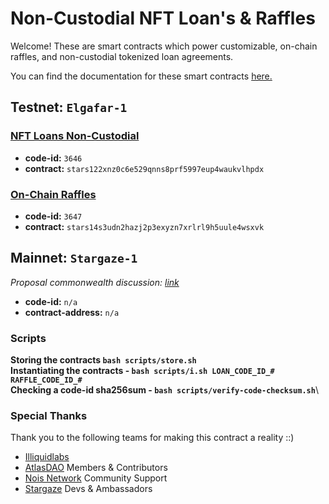 # Non-Custodial NFT Loan's & Raffles
Welcome! These are smart contracts which power customizable, on-chain raffles, and non-custodial tokenized loan agreements. 

You can find the documentation for these smart contracts [here.](https://docs.atlasdao.zone/introduction/welcome)


<!-- |   Type                            |     Raffles   |   Loans   |
| --------------------------------- | --------| --------------|
|   *code-id*                       | `3630`  |`3631`|
| *contract-addr*                  | ``        |``| -->


## Testnet: `Elgafar-1`
### [NFT Loans Non-Custodial](./contracts/nft-loan/README.md)
- **code-id:** `3646`
- **contract:** `stars122xnz0c6e529qnns8prf5997eup4waukvlhpdx`

### [On-Chain Raffles](./contracts//raffles/README.md)
- **code-id:** `3647`
- **contract:** `stars14s3udn2hazj2p3exyzn7xrlrl9h5uule4wsxvk`


## Mainnet: `Stargaze-1`
*Proposal commonwealth discussion: [link](https://commonwealth.im/stargaze/discussion/15181-whitelist-the-atlas-dao-app)*
- **code-id:** `n/a`
- **contract-address:** `n/a`


### Scripts 
**Storing the contracts `bash scripts/store.sh`**\
**Instantiating the contracts - `bash scripts/i.sh LOAN_CODE_ID_# RAFFLE_CODE_ID_#`**\
**Checking a code-id sha256sum - `bash scripts/verify-code-checksum.sh`**\
<!-- **Checking a contract address code sha256sum  - `bash scripts/verify-contract-checksum.sh`** -->

### Special Thanks
Thank you to the following teams for making this contract a reality ::)
* [Illiquidlabs](https://github.com/illiquidly)
* [AtlasDAO](https://atlasdao.zone) Members & Contributors
* [Nois Network](https://nois.network) Community Support
* [Stargaze](https://stargaze.zone) Devs & Ambassadors
